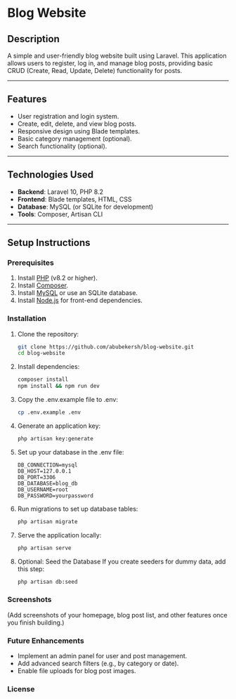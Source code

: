 # **Blog Website**

## **Description**  
A simple and user-friendly blog website built using Laravel. This application allows users to register, log in, and manage blog posts, providing basic CRUD (Create, Read, Update, Delete) functionality for posts.

---

## **Features**
- User registration and login system.
- Create, edit, delete, and view blog posts.
- Responsive design using Blade templates.
- Basic category management (optional).
- Search functionality (optional).

---

## **Technologies Used**
- **Backend**: Laravel 10, PHP 8.2
- **Frontend**: Blade templates, HTML, CSS
- **Database**: MySQL (or SQLite for development)
- **Tools**: Composer, Artisan CLI

---

## **Setup Instructions**

### Prerequisites
1. Install [PHP](https://www.php.net/downloads) (v8.2 or higher).  
2. Install [Composer](https://getcomposer.org/).  
3. Install [MySQL](https://dev.mysql.com/downloads/) or use an SQLite database.  
4. Install [Node.js](https://nodejs.org/) for front-end dependencies.

### Installation
1. Clone the repository:  
   ```bash
   git clone https://github.com/abubekersh/blog-website.git
   cd blog-website
2. Install dependencies:
	```bash
	composer install
	npm install && npm run dev
3. Copy the .env.example file to .env:
	```bash
	cp .env.example .env
4. Generate an application key:
	```bash
	php artisan key:generate
5. Set up your database in the .env file:
	```env
	DB_CONNECTION=mysql
	DB_HOST=127.0.0.1
	DB_PORT=3306
	DB_DATABASE=blog_db
	DB_USERNAME=root
	DB_PASSWORD=yourpassword
6. Run migrations to set up database tables:
	```bash
	php artisan migrate
7. Serve the application locally:
	```bash
	php artisan serve
8. Optional: Seed the Database
	If you create seeders for dummy data, add this step:

	```bash
	php artisan db:seed
### Screenshots
(Add screenshots of your homepage, blog post list, and other features once you finish building.)

### Future Enhancements
- Implement an admin panel for user and post management.
- Add advanced search filters (e.g., by category or date).
- Enable file uploads for blog post images.
### License
